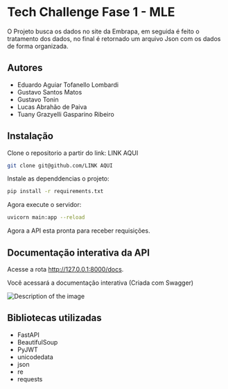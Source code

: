 # Tech Challenge Fase 1 - MLE

O Projeto busca os dados no site da Embrapa, em seguida é feito o tratamento dos dados, no final é retornado um arquivo Json com os dados de forma organizada. 


## Autores

- Eduardo Aguiar Tofanello Lombardi
- Gustavo Santos Matos
- Gustavo Tonin 
- Lucas Abrahão de Paiva
- Tuany Grazyelli Gasparino Ribeiro

## Instalação

Clone o repositorio a partir do link: LINK AQUI
```bash
git clone git@github.com/LINK AQUI
```
Instale as dependdencias o projeto:
```bash
pip install -r requirements.txt
```
Agora execute o servidor:
```bash
uvicorn main:app --reload
```
Agora a API esta pronta para receber requisições.
## Documentação interativa da API

Acesse a rota http://127.0.0.1:8000/docs.

Você acessará a documentação interativa (Criada com Swagger)

![Description of the image](./FastAPISwagger.png)

## Bibliotecas utilizadas
- FastAPI
- BeautifulSoup
- PyJWT
- unicodedata
- json
- re
- requests
